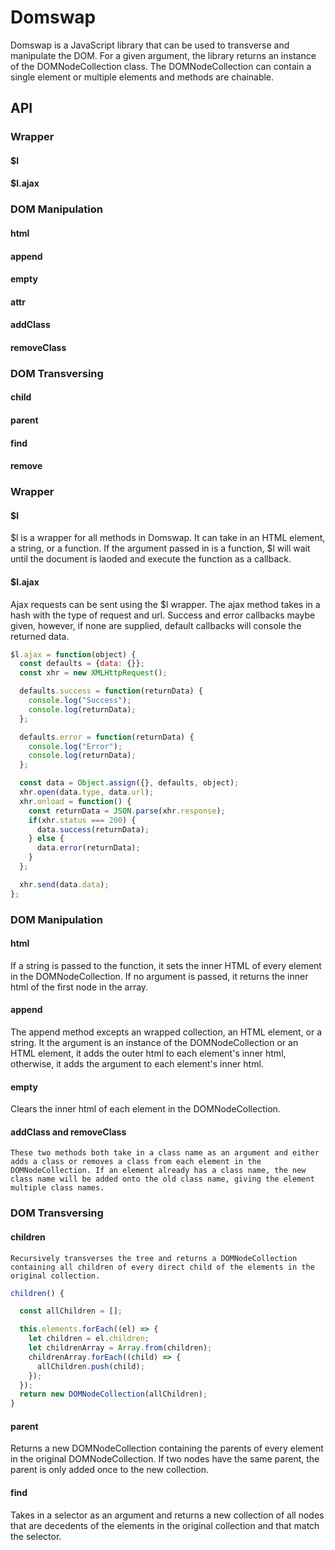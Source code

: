 # Domswap

Domswap is a JavaScript library that can be used to transverse and manipulate the DOM.  For a given argument, the library returns an instance of the DOMNodeCollection class. The DOMNodeCollection can contain a single element or multiple elements and methods are chainable.

## API

### Wrapper
  #### $l
  #### $l.ajax
### DOM Manipulation
  #### html
  #### append
  #### empty
  #### attr
  #### addClass
  #### removeClass
### DOM Transversing
  #### child
  #### parent
  #### find
  #### remove

### Wrapper
  #### $l
  $l is a wrapper for all methods in Domswap. It can take in an HTML element, a string, or a function. If the argument passed in is a function, $l will wait until the document is laoded and execute the function as a callback.

  #### $l.ajax
  Ajax requests can be sent using the $l wrapper. The ajax method takes in a hash with the type of request and url. Success and error callbacks maybe given, however, if none are supplied, default callbacks will console the returned data.

```js
$l.ajax = function(object) {
  const defaults = {data: {}};
  const xhr = new XMLHttpRequest();

  defaults.success = function(returnData) {
    console.log("Success");
    console.log(returnData);
  };

  defaults.error = function(returnData) {
    console.log("Error");
    console.log(returnData);
  };

  const data = Object.assign({}, defaults, object);
  xhr.open(data.type, data.url);
  xhr.onload = function() {
    const returnData = JSON.parse(xhr.response);
    if(xhr.status === 200) {
      data.success(returnData);
    } else {
      data.error(returnData);
    }
  };

  xhr.send(data.data);
};
```

### DOM Manipulation
  #### html
  If a string is passed to the function, it sets the inner HTML of every element in the DOMNodeCollection. If no argument is passed, it returns the inner html of the first node in the array.

  #### append
  The append method excepts an wrapped collection, an HTML element, or a string. It the argument is an instance of the DOMNodeCollection or an HTML element, it adds the outer html to each element's inner html, otherwise, it adds the argument to each element's inner html.

  #### empty
  Clears the inner html of each element in the DOMNodeCollection.

  #### addClass and removeClass
    These two methods both take in a class name as an argument and either adds a class or removes a class from each element in the DOMNodeCollection. If an element already has a class name, the new class name will be added onto the old class name, giving the element multiple class names.

  ### DOM Transversing

  #### children
    Recursively transverses the tree and returns a DOMNodeCollection containing all children of every direct child of the elements in the original collection.

  ```js
  children() {

    const allChildren = [];

    this.elements.forEach((el) => {
      let children = el.children;
      let childrenArray = Array.from(children);
      childrenArray.forEach((child) => {
        allChildren.push(child);
      });
    });
    return new DOMNodeCollection(allChildren);
  }
  ```
  #### parent
  Returns a new DOMNodeCollection containing the parents of every element in the original DOMNodeCollection. If two nodes have the same parent, the parent is only added once to the new collection.

  #### find
  Takes in a selector as an argument and returns a new collection of all nodes that are decedents of the elements in the original collection and that match the selector.
